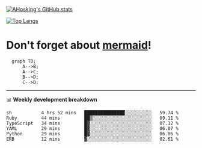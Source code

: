 [![AHosking's GitHub stats](https://github-readme-stats.vercel.app/api?username=ahosking&count_private=true&show_icons=true&theme=onedark&hide_rank=true&include_all_commits=true)](https://github.com/ahosking)

[![Top Langs](https://github-readme-stats.vercel.app/api/top-langs/?username=ahosking&layout=compact&theme=onedark)](https://github.com/ahosking)


# Don't forget about [mermaid](https://github.blog/2022-02-14-include-diagrams-markdown-files-mermaid/)!

```mermaid
  graph TD;
      A-->B;
      A-->C;
      B-->D;
      C-->D;
```
-------

📊 **Weekly development breakdown**

<!--START_SECTION:waka-->

```text
sh           4 hrs 52 mins   ███████████████░░░░░░░░░░   59.74 %
Ruby         44 mins         ██▒░░░░░░░░░░░░░░░░░░░░░░   09.11 %
TypeScript   34 mins         █▓░░░░░░░░░░░░░░░░░░░░░░░   07.12 %
YAML         29 mins         █▓░░░░░░░░░░░░░░░░░░░░░░░   06.07 %
Python       29 mins         █▓░░░░░░░░░░░░░░░░░░░░░░░   06.06 %
ERB          12 mins         ▓░░░░░░░░░░░░░░░░░░░░░░░░   02.61 %
```

<!--END_SECTION:waka-->
